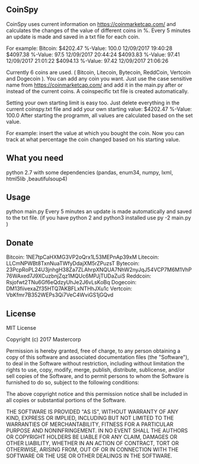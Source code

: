 ## CoinSpy


CoinSpy uses current information on https://coinmarketcap.com/ and calculates the changes of the value of different coins in %.
Every 5 minutes an update is made and saved in a txt file for each coin.

For example:
Bitcoin:
$4202.47 %-Value: 100.0 12/09/2017 19:40:28
$4097.38 %-Value: 97.5 12/09/2017 20:44:24
$4093.83 %-Value: 97.41 12/09/2017 21:01:22
$4094.13 %-Value: 97.42 12/09/2017 21:06:26

Currently 6 coins are used. ( Bitcoin, Litecoin, Bytecoin, ReddCoin, Vertcoin and Dogecoin ).
You can add any coin you want. Just use the case sensitive name from https://coinmarketcap.com/ and add it in the main.py after or instead of the current coins.
A coinspecific txt file is created automatically.

Setting your own starting limit is easy too. Just delete everything in the current coinspy.txt file and add your own starting value:
$4202.47 %-Value: 100.0
After starting the programm, all values are calculated based on the set value.

For example: insert the value at which you bought the coin. Now you can track at what percentage the coin changed based on his starting value.

## What you need

 python 2.7 with some dependencies 
 (pandas, enum34, numpy, lxml, html5lib ,beautifulsoup4)

## Usage
python main.py
Every 5 minutes an update is made automatically and saved to the txt file.
(if you have python 2 and python3 installed use py -2 main.py )

## Donate
Bitcoin: 1NE7tpCaHXMG3VP2oQrx1L53MEPnAp39xM
Litecoin: LLCmNPWBt8TxnNuaTWfyDdajXM5rZPuzsT
Bytecoin: 23PcpRoPL24U3jnhgH38Za7ZLAhrpXNQUA7NhW2nyJqJ54VCP7M6M1VhP76WAxed7J9XCuzbnjZqz1MQUc6MPJjTUDaZuiS
Reddcoin: Rsjofwt2TNu6Gf6eQdzyUhJe2J6vLsKoBq
Dogecoin: DM13fiivexaZf35HTQ7AKBFLxNTHhJXu1c
Vertcoin: VbKfmr7B352WEPs3Qi7VeC4WviGS1jGQvd


## License

MIT License

Copyright (c) 2017 Mastercorp

Permission is hereby granted, free of charge, to any person obtaining a copy
of this software and associated documentation files (the "Software"), to deal
in the Software without restriction, including without limitation the rights
to use, copy, modify, merge, publish, distribute, sublicense, and/or sell
copies of the Software, and to permit persons to whom the Software is
furnished to do so, subject to the following conditions:

The above copyright notice and this permission notice shall be included in all
copies or substantial portions of the Software.

THE SOFTWARE IS PROVIDED "AS IS", WITHOUT WARRANTY OF ANY KIND, EXPRESS OR
IMPLIED, INCLUDING BUT NOT LIMITED TO THE WARRANTIES OF MERCHANTABILITY,
FITNESS FOR A PARTICULAR PURPOSE AND NONINFRINGEMENT. IN NO EVENT SHALL THE
AUTHORS OR COPYRIGHT HOLDERS BE LIABLE FOR ANY CLAIM, DAMAGES OR OTHER
LIABILITY, WHETHER IN AN ACTION OF CONTRACT, TORT OR OTHERWISE, ARISING FROM,
OUT OF OR IN CONNECTION WITH THE SOFTWARE OR THE USE OR OTHER DEALINGS IN THE
SOFTWARE.


